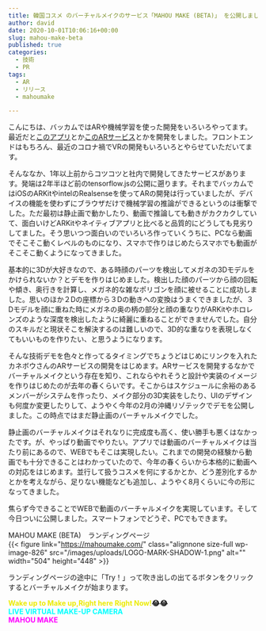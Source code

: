 ```yaml
---
title: 韓国コスメ のバーチャルメイクのサービス「MAHOU MAKE (BETA)」 を公開しました
author: david
date: 2020-10-01T10:06:16+00:00
slug: mahou-make-beta
published: true
categories:
  - 技術
  - PR
tags:
  - AR
  - リリース
  - mahoumake

---
```

こんにちは、バッカムではARや機械学習を使った開発をいろいろやってます。最近だと[このアプリ](https://apps.apple.com/us/app/id1526411199)とか[このARサービス](https://ap.kanebocos.net/measure/article/2001_ar-massage.html)とかを開発をしました。フロントエンドはもちろん、最近のコロナ禍でVRの開発もいろいろとやらせていただいてます。

そんななか、1年以上前からコツコツと社内で開発してきたサービスがあります。発端は2年半ほど前のtensorflow.jsの公開に遡ります。それまでバッカムではiOSのARKitやintelのRealsenseを使ってARの開発は行っていましたが、デバイスの機能を使わずにブラウザだけで機械学習の推論ができるというのは衝撃でした。ただ最初は静止画で動かしたり、動画で推論しても動きがカクカクしていて、面白いけどARKitやネイティブアプリと比べると品質的にどうしても見劣りしてました。そう思いつつ面白いのでいろいろ作っていくうちに、PCなら動画でそこそこ動くレベルのものになり、スマホで作りはじめたらスマホでも動画がそこそこ動くようになってきました。

基本的に3Dが大好きなので、ある時顔のパーツを検出してメガネの3Dモデルをかけられないか？とデモを作りはじめました。検出した顔のパーツから顔の回転や傾き、奥行きを計算し、メガネ的な雑なポリゴンを顔に被せることに成功しました。思いのほか２Dの座標から３Dの動きへの変換はうまくできましたが、３Dモデルを顔に重ねた時にメガネの奥の柄の部分と顔の重なりがARKitやホロレンズのような深度を検出したように綺麗に重ねることができませんでした。自分のスキルだと現状そこを解決するのは難しいので、3D的な重なりを表現しなくてもいいものを作りたい、と思うようになります。

そんな技術デモを色々と作ってるタイミングでちょうどはじめにリンクを入れたカネボウさんのARサービスの開発をはじめます。ARサービスを開発するなかでバーチャルメイクという存在を知り、これならやれそうと設計や実装のイメージを作りはじめたのが去年の春くらいです。そこからはスケジュールに余裕のあるメンバーがシステムを作ったり、メイク部分の3D実装をしたり、UIのデザインも何度か変更したりして、ようやく今年の2月の沖縄リゾテックでデモを公開しました。この時点ではまだ静止画のバーチャルメイクでした。

静止画のバーチャルメイクはそれなりに完成度も高く、使い勝手も悪くはなかったです。が、やっぱり動画でやりたい。アプリでは動画のバーチャルメイクは当たり前にあるので、WEBでもそこは実現したい。これまでの開発の経験から動画でも十分できることはわかっていたので、今年の春くらいから本格的に動画への対応をはじめます。並行して扱うコスメを何にするかとか、どう差別化するかとかを考えながら、足りない機能なども追加し、ようやく8月くらいに今の形になってきました。

焦らず今できることでWEBで動画のバーチャルメイクを実現しています。そして今日ついに公開しました。スマートフォンでどうぞ、PCでもできます。

MAHOU MAKE (BETA)　ランディングページ  
{{< figure link="https://mahoumake.com/" class="alignnone size-full wp-image-826" src="/images/uploads/LOGO-MARK-SHADOW-1.png" alt="" width="504" height="448" >}}

ランディングページの途中に「Try！」って吹き出しの出てるボタンをクリックするとバーチャルメイクが始まります。

**<span style="color: #ebeb02;">Wake up to Make up,Right here Right Now!</span>😂😂**  
<span style="color: #00ffff;"><strong>LIVE VIRTUAL MAKE-UP CAMERA</strong></span>  
<span style="color: #ff00ff;"><strong>MAHOU MAKE</strong></span>